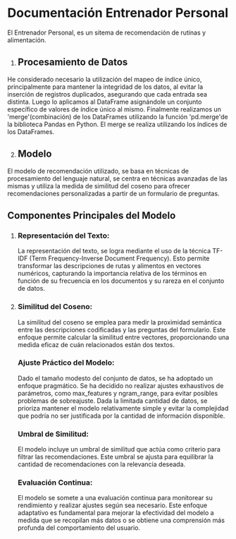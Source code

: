 # Documentación Entrenador Personal
El Entrenador Personal, es un sitema de recomendación de rutinas y alimentación.

1. ## **Procesamiento de Datos**
He considerado necesario la utilización del mapeo de índice único, principalmente para mantener la integridad de los datos, al evitar la inserción de registros duplicados, asegurando que cada entrada sea distinta.  Luego lo aplicamos al DataFrame asignándole un conjunto específico de valores de índice único al mismo. 
Finalmente realizamos un 'merge'(combinación) de los DataFrames utilizando la función 'pd.merge'de la biblioteca Pandas en Python. El merge se realiza utilizando los índices de los DataFrames.
   
2. ## **Modelo**
El modelo de recomendación utilizado, se basa en técnicas de procesamiento del lenguaje natural, se centra en técnicas avanzadas de las mismas y utiliza la medida de similitud del coseno para ofrecer recomendaciones personalizadas a partir de un formulario de preguntas.

## **Componentes Principales del Modelo**
1. ### **Representación del Texto:**
   La representación del texto, se logra mediante el uso de la técnica TF-IDF (Term Frequency-Inverse Document Frequency). Esto permite transformar las descripciones de rutas y alimentos en vectores numéricos, 
capturando la importancia relativa de los términos en función de su frecuencia en los documentos y su rareza en el conjunto de datos.
2. ### **Similitud del Coseno:**
   La similitud del coseno se emplea para medir la proximidad semántica entre las descripciones codificadas y las preguntas del formulario. Este enfoque permite calcular la similitud entre vectores, proporcionando una medida eficaz de cuán relacionados están dos textos.

   ### **Ajuste Práctico del Modelo:**
   Dado el tamaño modesto del conjunto de datos, se ha adoptado un enfoque pragmático. Se ha decidido no realizar ajustes exhaustivos de parámetros, como max_features y ngram_range, para evitar posibles problemas de sobreajuste. Dada la limitada cantidad de datos, se prioriza mantener el modelo relativamente simple y evitar la complejidad que podría no ser justificada por la cantidad de información disponible.

   ### **Umbral de Similitud:**
   El modelo incluye un umbral de similitud que actúa como criterio para filtrar las recomendaciones. Este umbral se ajusta para equilibrar la cantidad de recomendaciones con la relevancia deseada.
   
   ### **Evaluación Continua:**
   El modelo se somete a una evaluación continua para monitorear su rendimiento y realizar ajustes según sea necesario. Este enfoque adaptativo es fundamental para mejorar la efectividad del modelo a medida que se recopilan más datos o se obtiene una comprensión más profunda del comportamiento del usuario.
